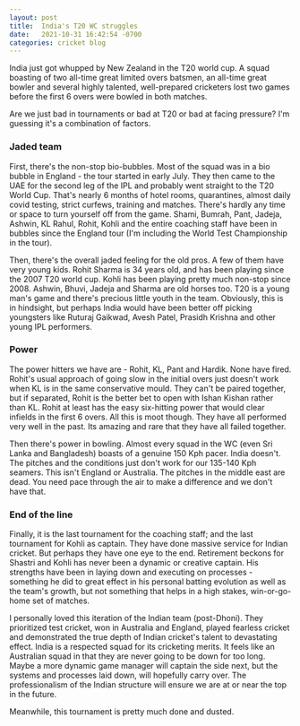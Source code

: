 ```yaml
---
layout: post
title:  India's T20 WC struggles
date:   2021-10-31 16:42:54 -0700
categories: cricket blog
---
```


India just got whupped by New Zealand in the T20 world cup. A squad boasting of two all-time great limited overs batsmen, an all-time great bowler and several highly talented, well-prepared cricketers lost two games before the first 6 overs were bowled in both matches.

Are we just bad in tournaments or bad at T20 or bad at facing pressure? I'm guessing it's a combination of factors.

### Jaded team
First, there's the non-stop bio-bubbles. Most of the squad was in a bio bubble in England - the tour started in early July. They then came to the UAE for the second leg of the IPL and probably went straight to the T20 World Cup. That's nearly 6 months of hotel rooms, quarantines, almost daily covid testing, strict curfews, training and matches. There's hardly any time or space to turn yourself off from the game. Shami, Bumrah, Pant, Jadeja, Ashwin, KL Rahul, Rohit, Kohli and the entire coaching staff have been in bubbles since the England tour (I'm including the World Test Championship in the tour). 

Then, there's the overall jaded feeling for the old pros. A few of them have very young kids. Rohit Sharma is 34 years old, and has been playing since the 2007 T20 world cup. Kohli has been playing pretty much non-stop since 2008. Ashwin, Bhuvi, Jadeja and Sharma are old horses too. T20 is a young man's game and there's precious little youth in the team. Obviously, this is in hindsight, but perhaps India would have been better off picking youngsters like Ruturaj Gaikwad, Avesh Patel, Prasidh Krishna and other young IPL performers.

### Power
The power hitters we have are - Rohit, KL, Pant and Hardik. None have fired. Rohit's usual approach of going slow in the initial overs just doesn't work when KL is in the same conservative mould. They can't be paired together, but if separated, Rohit is the better bet to open with Ishan Kishan rather than KL. Rohit at least has the easy six-hitting power that would clear infields in the first 6 overs. All this is moot though. They have all performed very well in the past. Its amazing and rare that they have all failed together.

Then there's power in bowling. Almost every squad in the WC (even Sri Lanka and Bangladesh) boasts of a genuine 150 Kph pacer. India doesn't. The pitches and the conditions just don't work for our 135-140 Kph seamers. This isn't England or Australia. The pitches in the middle east are dead. You need pace through the air to make a difference and we don't have that.

### End of the line
Finally, it is the last tournament for the coaching staff; and the last tournament for Kohli as captain. They have done massive service for Indian cricket. But perhaps they have one eye to the end. Retirement beckons for Shastri and Kohli has never been a dynamic or creative captain. His strengths have been in laying down and executing on processes - something he did to great effect in his personal batting evolution as well as the team's growth, but not something that helps in a high stakes, win-or-go-home set of matches.

I personally loved this iteration of the Indian team (post-Dhoni). They prioritized test cricket, won in Australia and England, played fearless cricket and demonstrated the true depth of Indian cricket's talent to devastating effect. India is a respected squad for its cricketing merits. It feels like an Australian squad in that they are never going to be down for too long. Maybe a more dynamic game manager will captain the side next, but the systems and processes laid down, will hopefully carry over. The professionalism of the Indian structure will ensure we are at or near the top in the future. 

Meanwhile, this tournament is pretty much done and dusted.
